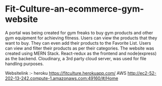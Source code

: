 # Fit-Culture-an-ecommerce-gym-website
A portal was being created for gym freaks to buy gym products and other gym equipment for achieving fitness. Users can view the products that they want to buy. They can even add their products to the Favorite List. Users can view and filter their products as per their categories. The website was created using MERN Stack. React-redux as the frontend and node(express) as the backend. Cloudinary, a 3rd party cloud server, was used for file handling purposes.

Websitelink :- 
heroku
https://fitculture.herokuapp.com/
AWS
http://ec2-52-202-13-242.compute-1.amazonaws.com:49160/#/Home
